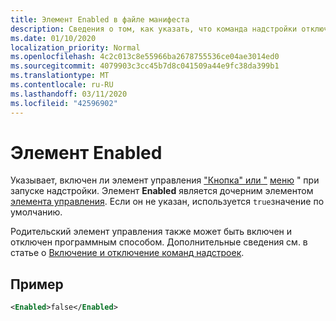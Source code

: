 ```yaml
---
title: Элемент Enabled в файле манифеста
description: Сведения о том, как указать, что команда надстройки отключена при запуске надстройки.
ms.date: 01/10/2020
localization_priority: Normal
ms.openlocfilehash: 4c2c013c8e55966ba2678755536ce04ae3014ed0
ms.sourcegitcommit: 4079903c3cc45b7d8c041509a44e9fc38da399b1
ms.translationtype: MT
ms.contentlocale: ru-RU
ms.lasthandoff: 03/11/2020
ms.locfileid: "42596902"
---
```

# <a name="enabled-element"></a>Элемент Enabled

Указывает, включен ли элемент управления ["Кнопка" или "](control.md#button-control) [меню](control.md#menu-dropdown-button-controls) " при запуске надстройки. Элемент **Enabled** является дочерним элементом [элемента управления](control.md). Если он не указан, используется `true`значение по умолчанию.

Родительский элемент управления также может быть включен и отключен программным способом. Дополнительные сведения см. в статье о [Включение и отключение команд надстроек](../../design/disable-add-in-commands.md).

## <a name="example"></a>Пример

```xml
<Enabled>false</Enabled>
```
